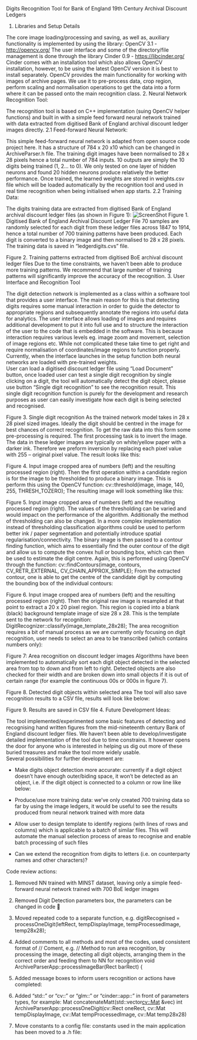 Digits Recognition Tool for Bank of England 19th Century Archival Discount Ledgers
1. Libraries and Setup Details

The core image loading/processing and saving, as well as, auxiliary functionality is implemented by using the library: OpenCV 3.1 - http://opencv.org/ 
The user interface and some of the directory/file management is done through the library Cinder 0.9 - https://libcinder.org/ 
Cinder comes with an installation tool which also allows OpenCV installation, however, to be using the latest OpenCV version it is best to install separately.
OpenCV provides the main functionality for working with images of archive pages. We use it to pre-process data, crop region, perform scaling and normalisation operations to get the data into a form where it can be passed onto the main recognition class.
2. Neural Network Recognition Tool:

The recognition tool is based on C++ implementation (suing OpenCV helper functions) and built in with a simple feed forward neural network trained with data extracted from digitised Bank of England archival discount ledger images directly. 
2.1 Feed-forward Neural Network:

This simple feed-forward neural network is adapted from open source code project here. It has a structure of 784 x 20 x10 which can be changed in ArchiveParser.h file. The training digit images have been normalised to 28 x 28 pixels hence a total number of 784 inputs. 10 outputs are simply the 10 digits being trained (1, 2… to 0). We only tested on one layer of hidden neurons and found 20 hidden neurons produce relatively the better performance.
Once trained, the learned weights are stored in weights.csv file which will be loaded automatically by the recognition tool and used in real time recognition when being initialised when app starts. 
2.2 Training Data:

The digits training data are extracted from digitised Bank of England archival discount ledger files (as shown in Figure 1):
![ScreenShot](https://github.com/boeml/ledgerrecogniser/blob/master/readmeimages/figure%201.jpg)
Figure 1. Digitised Bank of England Archival Discount Ledger File
70 samples are randomly selected for each digit from these ledger files across 1847 to 1914, hence a total number of 700 training patterns have been produced. Each digit is converted to a binary image and then normalised to 28 x 28 pixels. The training data is saved in “ledgerdigits.cvs” file. 
 
Figure 2. Training patterns extracted from digitised BoE archival discount ledger files
Due to the time constraints, we haven’t been able to produce more training patterns. We recommend that large number of training patterns will significantly improve the accuracy of the recognition. 
3. User Interface and Recognition Tool

The digit detection network is implemented as a class within a software tool that provides a user interface. The main reason for this is that detecting digits requires some manual interaction in order to guide the detector to appropriate regions and subsequently annotate the regions into useful data for analytics. 
The user interface allows loading of images and requires additional development to put it into full use and to structure the interaction of the user to the code that is embedded in the software. This is because interaction requires various levels eg. image zoom and movement, selection of image regions etc. While not complicated these take time to get right and require normalisation of coordinates/image regions to function properly.
Currently, when the interface launches in the setup function both neural networks are loaded with pre-trained weights.  
User can load a digitised discount ledger file using “Load Document” button, once loaded user can test a single digit recognition by single clicking on a digit, the tool will automatically detect the digit object, please use button “Single digit recognition” to see the recognition result. This single digit recognition function is purely for the development and research purposes as user can easily investigate how each digit is being selected and recognised. 
 
Figure 3. Single digit recognition 
As the trained network model takes in 28 x 28 pixel sized images. Ideally the digit should be centred in the image for best chances of correct recognition. To get the raw data into this form some pre-processing is required.
The first processing task is to invert the image. The data in these ledger images are typically on white/yellow paper with a darker ink. Therefore we preform inversion by replacing each pixel value with 255 – original pixel value. The result looks like this:

    
Figure 4. Input image cropped area of numbers (left) and the resulting processed region (right).
Then the first operation within a candidate region is for the image to be thresholded to produce a binary image. This is perform this using the OpenCV function:
	cv::threshold(image, image, 140, 255, THRESH_TOZERO);
The resulting image will look something like this:
    
Figure 5. Input image cropped area of numbers (left) and the resulting processed region (right).
The values of the thresholding can be varied and would impact on the performance of the algorithm. Additionally the method of thresholding can also be changed. In a more complex implementation instead of thresholding classification algorithms could be used to perform better ink / paper segmentation and potentially introduce spatial regularisation/connectivity.
The binary image is then passed to a contour finding function, which aims to essentially find the outer contour of the digit and allow us to compute the convex hull or bounding box, which can then be used to estimate the digit centre. Again, this is performed using OpenCV through the function:
cv::findContours(image, contours, CV_RETR_EXTERNAL, CV_CHAIN_APPROX_SIMPLE);
From the extracted contour, one is able to get the centre of the candidate digit by computing the bounding box of the individual contours:
    
Figure 6. Input image cropped area of numbers (left) and the resulting processed region (right).
Then the original raw image is resampled at that point to extract a 20 x 20 pixel region. This region is copied into a blank (black) background template image of size 28 x 28. This is the template sent to the network for recognition:
	DigitRecognizer::classify(image_template_28x28);
The area recognition requires a bit of manual process as we are currently only focusing on digit recognition, user needs to select an area to be transcribed (which contains numbers only):
 
Figure 7: Area recognition on discount ledger images
Algorithms have been implemented to automatically sort each digit object detected in the selected area from top to down and from left to right. Detected objects are also checked for their width and are broken down into small objects if it is out of certain range (for example the continuous 00s or 000s in figure 7).
 
Figure 8. Detected digit objects within selected area
The tool will also save recognition results to a CSV file, results will look like below:
 
Figure 9. Results are saved in CSV file
4. Future Development Ideas:

The tool implemented/experimented some basic features of detecting and recognising hand written figures from the mid-nineteenth century Bank of England discount ledger files. We haven’t been able to develop/investigate detailed implementation of the tool due to time constrains. It however opens the door for anyone who is interested in helping us dig out more of these buried treasures and make the tool more widely usable.  
Several possibilities for further development are:
-	Make digits object detection more accurate: currently if a digit object doesn’t have enough outer/biding space, it won’t be detected as an object, i.e. if the digit object is connected to a column or row line like below:
   
-	Produce/use more training data: we’ve only created 700 training data so far by using the image ledgers, it would be useful to see the results produced from neural network trained with more data
-	Allow user to design template to identify regions (with lines of rows and columns) which is applicable to a batch of similar files. This will automate the manual selection process of areas to recognise and enable batch processing of such files
-	Can we extend the recognition from digits to letters (i.e. on counterparty names and other characters)?

Code review actions:
1. Removed NN trained with MINST dataset, leaving only a simple feed-forward neural network trained with 700 BoE ledger images

2. Removed Digit Detection parameters box, the parameters can be changed in code
   
3. Moved repeated code to a separate function, e.g.
digitRecognised = processOneDigit(leftRect, tempDisplayImage, tempProcessedImage, temp28x28);
4. Added comments to all methods and most of the codes, used consistent format of
// Coment, e.g.
// Method to run area recognition, by processing the image, detecting all digit objects, arranging them in the correct order and feeding them to NN for recognition
void ArchiveParserApp::processImageBar(Rect barRect)
{
5. Added message boxes to inform users recognition or actions have completed:
  
6. Added “std::” or “cv::” or “glm::” or “cinder::app::” in front of parameters types, for example:
Mat concatenateMatt(std::vector<cv::Mat> &vec)
int ArchiveParserApp::processOneDigit(cv::Rect oneRect, cv::Mat tempDisplayImage, cv::Mat tempProcessedImage, cv::Mat temp28x28)

7. Move constants to a config file: constants used in the main application has been moved to a .h file:
 

